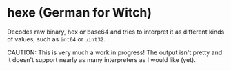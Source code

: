 # hexe (German for Witch)

Decodes raw binary, hex or base64 and tries to interpret it as different kinds of values, such as `int64` or `uint32`.

CAUTION: This is very much a work in progress!
The output isn't pretty and it doesn't support nearly as many interpreters as I would like (yet).
